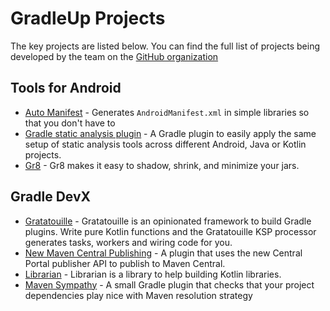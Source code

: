 # GradleUp Projects

The key projects are listed below.
You can find the full list of projects being developed by the team
on the [GitHub organization](https://github.com/GradleUp)

## Tools for Android

- [Auto Manifest](../auto-manifest/README.md) -
  Generates `AndroidManifest.xml` in simple libraries so that you don't have to
- [Gradle static analysis plugin](../static-analysis-plugin/README.md) -
  A Gradle plugin to easily apply the same setup of static analysis tools
  across different Android, Java or Kotlin projects.
- [Gr8](../gr8/README.md) -
  Gr8 makes it easy to shadow, shrink, and minimize your jars.

## Gradle DevX

- [Gratatouille](../gratatouille/README.md) -
  Gratatouille is an opinionated framework to build Gradle plugins. Write pure Kotlin functions and the Gratatouille KSP processor generates tasks, workers and wiring code for you.
- [New Maven Central Publishing](../nmcp/README.md) -
  A plugin that uses the new Central Portal publisher API to publish to Maven Central.
- [Librarian](../librarian/README.md) -
  Librarian is a library to help building Kotlin libraries.
- [Maven Sympathy](../maven-sympathy/README.md) -
  A small Gradle plugin that checks that your project dependencies play nice with Maven resolution strategy

